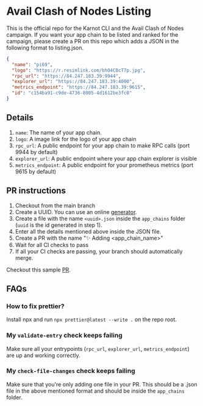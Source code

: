 # Avail Clash of Nodes Listing

This is the official repo for the Karnot CLI and the Avail Clash of Nodes campaign. If you want your app chain
to be listed and ranked for the campaign, please create a PR on this repo which adds a JSON in the following
format to listing.json.

```json
{
  "name": "pi69",
  "logo": "https://r.resimlink.com/bhO4CBcT7p.jpg",
  "rpc_url": "https://84.247.183.39:9944",
  "explorer_url": "https://84.247.183.39:4000",
  "metrics_endpoint": "https://84.247.183.39:9615",
  "id": "c154ba91-c9de-4736-8005-4d1612be3fc0"
}
```

## Details

1. `name`: The name of your app chain.
2. `logo`: A image link for the logo of your app chain
3. `rpc_url`: A public endpoint for your app chain to make RPC calls (port 9944 by default)
4. `explorer_url`: A public endpoint where your app chain explorer is visible
5. `metrics_endpoint`: A public endpoint for your prometheus metrics (port 9615 by default)

## PR instructions

1. Checkout from the main branch
2. Create a UUID. You can use an online [generator](https://www.uuidgenerator.net/).
3. Create a file with the name `<uuid>.json` inside the `app_chains` folder (`uuid` is the id generated in step 1).
4. Enter all the details mentioned above inside the JSON file.
5. Create a PR with the name "✨ Adding <app_chain_name>"
6. Wait for all CI checks to pass
7. If all your CI checks are passing, your branch should automatically merge.

Checkout this sample [PR](https://github.com/karnotxyz/avail-campaign-listing/pull/195).

## FAQs

### How to fix prettier?

Install npx and run `npx prettier@latest --write .` on the repo root.

### My `validate-entry` check keeps failing

Make sure all your entrypoints (`rpc_url`, `explorer_url`, `metrics_endpoint`) are up and working correctly.

### My `check-file-changes` check keeps failing

Make sure that you're only adding one file in your PR. This should be a .json file in the above mentioned
format and should be inside the `app_chains` folder.
